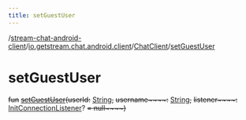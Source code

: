 ```yaml
---
title: setGuestUser
---
```

/[stream-chat-android-client](../../index.md)/[io.getstream.chat.android.client](../index.md)/[ChatClient](index.md)/[setGuestUser](setGuestUser.md)  
  
  
  
# setGuestUser  
~~fun~~ [~~setGuestUser~~](setGuestUser.md)~~(~~~~userId~~~~:~~ [String](https://kotlinlang.org/api/latest/jvm/stdlib/kotlin/-string/index.html)~~,~~ ~~username~~~~:~~ [String](https://kotlinlang.org/api/latest/jvm/stdlib/kotlin/-string/index.html)~~,~~ ~~listener~~~~:~~ [InitConnectionListener](../../io.getstream.chat.android.client.socket/InitConnectionListener/index.md)? ~~= null~~~~)~~
